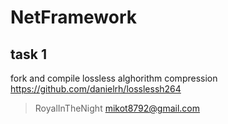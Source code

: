 # NetFramework

## task 1
fork and compile lossless alghorithm compression https://github.com/danielrh/losslessh264

> RoyalInTheNight
> <mikot8792@gmail.com>
